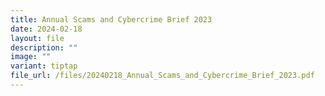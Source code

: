 ```yaml
---
title: Annual Scams and Cybercrime Brief 2023
date: 2024-02-18
layout: file
description: ""
image: ""
variant: tiptap
file_url: /files/20240218_Annual_Scams_and_Cybercrime_Brief_2023.pdf
---
```

